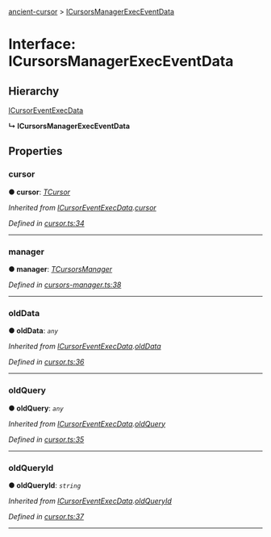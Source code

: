[ancient-cursor](../README.md) > [ICursorsManagerExecEventData](../interfaces/icursorsmanagerexeceventdata.md)



# Interface: ICursorsManagerExecEventData

## Hierarchy


 [ICursorEventExecData](icursoreventexecdata.md)

**↳ ICursorsManagerExecEventData**








## Properties
<a id="cursor"></a>

###  cursor

**●  cursor**:  *[TCursor](../#tcursor)* 

*Inherited from [ICursorEventExecData](icursoreventexecdata.md).[cursor](icursoreventexecdata.md#cursor)*

*Defined in [cursor.ts:34](https://github.com/AncientSouls/Cursor/blob/6da6cc9/src/lib/cursor.ts#L34)*





___

<a id="manager"></a>

###  manager

**●  manager**:  *[TCursorsManager](../#tcursorsmanager)* 

*Defined in [cursors-manager.ts:38](https://github.com/AncientSouls/Cursor/blob/6da6cc9/src/lib/cursors-manager.ts#L38)*





___

<a id="olddata"></a>

###  oldData

**●  oldData**:  *`any`* 

*Inherited from [ICursorEventExecData](icursoreventexecdata.md).[oldData](icursoreventexecdata.md#olddata)*

*Defined in [cursor.ts:36](https://github.com/AncientSouls/Cursor/blob/6da6cc9/src/lib/cursor.ts#L36)*





___

<a id="oldquery"></a>

###  oldQuery

**●  oldQuery**:  *`any`* 

*Inherited from [ICursorEventExecData](icursoreventexecdata.md).[oldQuery](icursoreventexecdata.md#oldquery)*

*Defined in [cursor.ts:35](https://github.com/AncientSouls/Cursor/blob/6da6cc9/src/lib/cursor.ts#L35)*





___

<a id="oldqueryid"></a>

###  oldQueryId

**●  oldQueryId**:  *`string`* 

*Inherited from [ICursorEventExecData](icursoreventexecdata.md).[oldQueryId](icursoreventexecdata.md#oldqueryid)*

*Defined in [cursor.ts:37](https://github.com/AncientSouls/Cursor/blob/6da6cc9/src/lib/cursor.ts#L37)*





___


